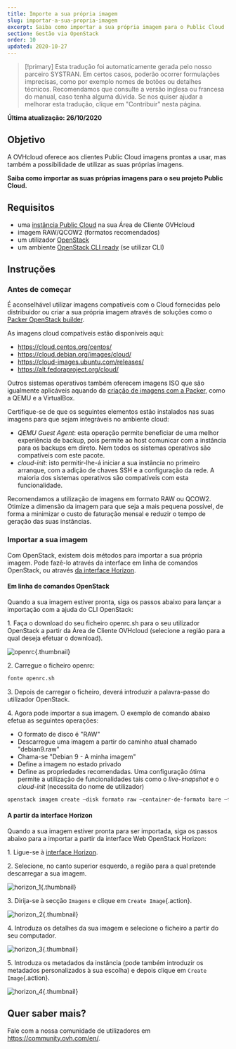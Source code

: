 ```yaml
---
title: Importe a sua própria imagem
slug: importar-a-sua-propria-imagem
excerpt: Saiba como importar a sua própria imagem para o Public Cloud
section: Gestão via OpenStack
order: 10
updated: 2020-10-27
---
```


> [!primary]
> Esta tradução foi automaticamente gerada pelo nosso parceiro SYSTRAN. Em certos casos, poderão ocorrer formulações imprecisas, como por exemplo nomes de botões ou detalhes técnicos. Recomendamos que consulte a versão inglesa ou francesa do manual, caso tenha alguma dúvida. Se nos quiser ajudar a melhorar esta tradução, clique em "Contribuir" nesta página.
>

**Última atualização: 26/10/2020**

## Objetivo

A OVHcloud oferece aos clientes Public Cloud imagens prontas a usar, mas também a possibilidade de utilizar as suas próprias imagens.

**Saiba como importar as suas próprias imagens para o seu projeto Public Cloud.**

## Requisitos

- uma [instância Public Cloud](../criar_uma_instancia_a_partir_do_espaco_cliente_ovh/) na sua Área de Cliente OVHcloud
- imagem RAW/QCOW2 (formatos recomendados) 
- um utilizador [OpenStack](../criar-e-eliminar-um-utilizador-openstack/) 
- um ambiente [OpenStack CLI ready](../prepare_the_environment_for_using_the_openstack_api/) (se utilizar CLI)

## Instruções

### Antes de começar

É aconselhável utilizar imagens compatíveis com o Cloud fornecidas pelo distribuidor ou criar a sua própria imagem através de soluções como o [Packer OpenStack builder](https://docs.ovh.com/gb/en/public-cloud/packer-openstack-builder/).

As imagens cloud compatíveis estão disponíveis aqui:

- https://cloud.centos.org/centos/
- https://cloud.debian.org/images/cloud/
- https://cloud-images.ubuntu.com/releases/
- https://alt.fedoraproject.org/cloud/

Outros sistemas operativos também oferecem imagens ISO que são igualmente aplicáveis aquando da [criação de imagens com a Packer](https://www.packer.io/docs/builders), como a QEMU e a VirtualBox.

Certifique-se de que os seguintes elementos estão instalados nas suas imagens para que sejam integráveis no ambiente cloud:

- *QEMU Guest Agent*\: esta operação permite beneficiar de uma melhor experiência de backup, pois permite ao host comunicar com a instância para os backups em direto. Nem todos os sistemas operativos são compatíveis com este pacote.
- *cloud-init*\: isto permitir-lhe-á iniciar a sua instância no primeiro arranque, com a adição de chaves SSH e a configuração da rede. A maioria dos sistemas operativos são compatíveis com esta funcionalidade.

Recomendamos a utilização de imagens em formato RAW ou QCOW2. Otimize a dimensão da imagem para que seja a mais pequena possível, de forma a minimizar o custo de faturação mensal e reduzir o tempo de geração das suas instâncias.

### Importar a sua imagem

Com OpenStack, existem dois métodos para importar a sua própria imagem. Pode fazê-lo através da interface em linha de comandos OpenStack, ou através [da interface Horizon](https://horizon.cloud.ovh.net/auth/login/).

#### Em linha de comandos OpenStack

Quando a sua imagem estiver pronta, siga os passos abaixo para lançar a importação com a ajuda do CLI OpenStack:

1\. Faça o download do seu ficheiro openrc.sh para o seu utilizador OpenStack a partir da Área de Cliente OVHcloud (selecione a região para a qual deseja efetuar o download).

![openrc](images/openrc_file.png){.thumbnail}

2\. Carregue o ficheiro openrc:

```sh
fonte openrc.sh
```

3\. Depois de carregar o ficheiro, deverá introduzir a palavra-passe do utilizador OpenStack.

4\. Agora pode importar a sua imagem. O exemplo de comando abaixo efetua as seguintes operações:

- O formato de disco é "RAW"
- Descarregue uma imagem a partir do caminho atual chamado "debian9.raw"
- Chama-se "Debian 9 - A minha imagem"
- Define a imagem no estado privado
- Define as propriedades recomendadas. Uma configuração ótima permite a utilização de funcionalidades tais como o *live-snapshot* e o *cloud-init* (necessita do nome de utilizador)

```sh
openstack imagem create —disk formato raw —container-de-formato bare —file debian9.raw "Debian 9 - A minha imagem" —private —property distribution=debian —property hw_disk_bus=scsi —property hw_scsi_model=virtio-scsi —property hw_qemu_guest_agent=yagent; es —property image_original_user=debian
```

#### A partir da interface Horizon

Quando a sua imagem estiver pronta para ser importada, siga os passos abaixo para a importar a partir da interface Web OpenStack Horizon:

1\. Ligue-se à [interface Horizon](https://horizon.cloud.ovh.net/auth/login/).

2\. Selecione, no canto superior esquerdo, a região para a qual pretende descarregar a sua imagem.

![horizon_1](images/horizon_1.png){.thumbnail}

3\. Dirija-se à secção `Imagens` e clique em `Create Image`{.action}.

![horizon_2](images/horizon_2.png){.thumbnail}

4\. Introduza os detalhes da sua imagem e selecione o ficheiro a partir do seu computador.

![horizon_3](images/horizon_3.png){.thumbnail}

5\. Introduza os metadados da instância (pode também introduzir os metadados personalizados à sua escolha) e depois clique em `Create Image`{.action}.

![horizon_4](images/horizon_4.png){.thumbnail}

## Quer saber mais?

Fale com a nossa comunidade de utilizadores em <https://community.ovh.com/en/>.
